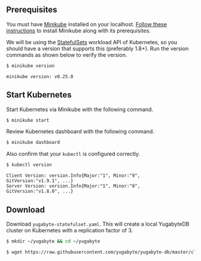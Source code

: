 ## Prerequisites

You must have [Minikube](https://github.com/kubernetes/minikube) installed on your localhost. [Follow these instructions](https://kubernetes.io/docs/tasks/tools/install-minikube/) to install Minikube along with its prerequisites.

We will be using the [StatefulSets](https://kubernetes.io/docs/concepts/workloads/controllers/statefulset/) workload API of Kubernetes, so you should have a version that supports this (preferably 1.8+). Run the version commands as shown below to verify the version.

```sh
$ minikube version
```

```
minikube version: v0.25.0
```

## Start Kubernetes

Start Kubernetes via Minikube with the following command.

```sh
$ minikube start
```

Review Kubernetes dashboard with the following command.

```sh
$ minikube dashboard
```

Also confirm that your `kubectl` is configured correctly.

```sh
$ kubectl version
```

```
Client Version: version.Info{Major:"1", Minor:"9", GitVersion:"v1.9.1", ...}
Server Version: version.Info{Major:"1", Minor:"8", GitVersion:"v1.8.0", ...}
```

## Download

Download `yugabyte-statefulset.yaml`. This will create a local YugabyteDB cluster on Kubernetes with a replication factor of 3.

```sh
$ mkdir ~/yugabyte && cd ~/yugabyte
```

```sh
$ wget https://raw.githubusercontent.com/yugabyte/yugabyte-db/master/cloud/kubernetes/yugabyte-statefulset-rf-1.yaml
```
